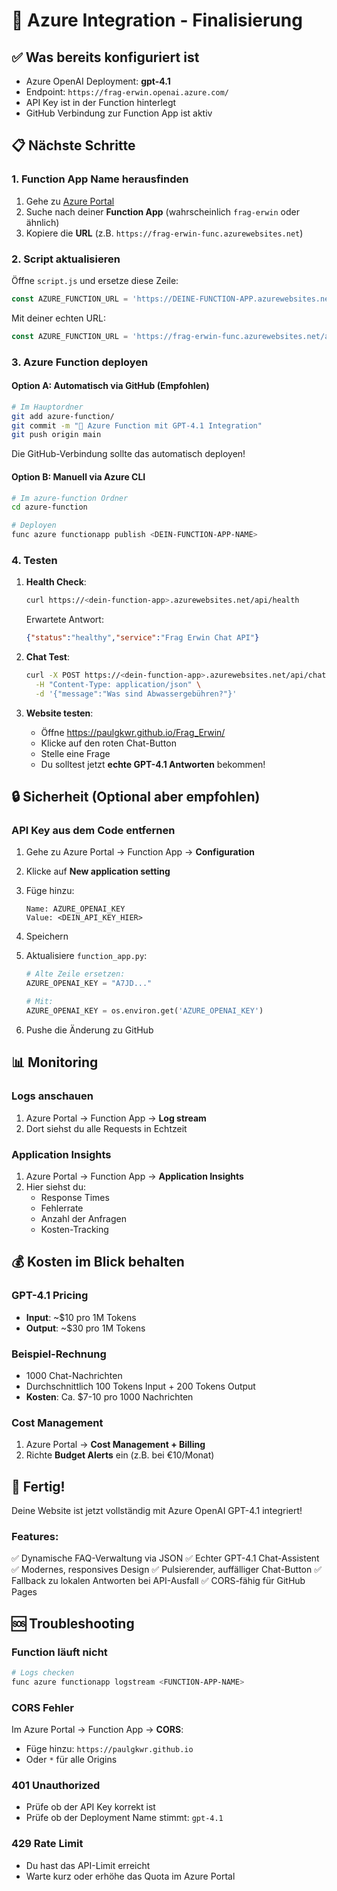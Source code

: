 # 🚀 Azure Integration - Finalisierung

## ✅ Was bereits konfiguriert ist

- Azure OpenAI Deployment: **gpt-4.1**
- Endpoint: `https://frag-erwin.openai.azure.com/`
- API Key ist in der Function hinterlegt
- GitHub Verbindung zur Function App ist aktiv

## 📋 Nächste Schritte

### 1. Function App Name herausfinden

1. Gehe zu [Azure Portal](https://portal.azure.com)
2. Suche nach deiner **Function App** (wahrscheinlich `frag-erwin` oder ähnlich)
3. Kopiere die **URL** (z.B. `https://frag-erwin-func.azurewebsites.net`)

### 2. Script aktualisieren

Öffne `script.js` und ersetze diese Zeile:

```javascript
const AZURE_FUNCTION_URL = 'https://DEINE-FUNCTION-APP.azurewebsites.net/api/chat';
```

Mit deiner echten URL:

```javascript
const AZURE_FUNCTION_URL = 'https://frag-erwin-func.azurewebsites.net/api/chat';
```

### 3. Azure Function deployen

#### Option A: Automatisch via GitHub (Empfohlen)

```bash
# Im Hauptordner
git add azure-function/
git commit -m "🚀 Azure Function mit GPT-4.1 Integration"
git push origin main
```

Die GitHub-Verbindung sollte das automatisch deployen!

#### Option B: Manuell via Azure CLI

```bash
# Im azure-function Ordner
cd azure-function

# Deployen
func azure functionapp publish <DEIN-FUNCTION-APP-NAME>
```

### 4. Testen

1. **Health Check**:
   ```bash
   curl https://<dein-function-app>.azurewebsites.net/api/health
   ```
   
   Erwartete Antwort:
   ```json
   {"status":"healthy","service":"Frag Erwin Chat API"}
   ```

2. **Chat Test**:
   ```bash
   curl -X POST https://<dein-function-app>.azurewebsites.net/api/chat \
     -H "Content-Type: application/json" \
     -d '{"message":"Was sind Abwassergebühren?"}'
   ```

3. **Website testen**:
   - Öffne https://paulgkwr.github.io/Frag_Erwin/
   - Klicke auf den roten Chat-Button
   - Stelle eine Frage
   - Du solltest jetzt **echte GPT-4.1 Antworten** bekommen!

## 🔒 Sicherheit (Optional aber empfohlen)

### API Key aus dem Code entfernen

1. Gehe zu Azure Portal → Function App → **Configuration**
2. Klicke auf **New application setting**
3. Füge hinzu:
   ```
   Name: AZURE_OPENAI_KEY
   Value: <DEIN_API_KEY_HIER>
   ```
4. Speichern

5. Aktualisiere `function_app.py`:
   ```python
   # Alte Zeile ersetzen:
   AZURE_OPENAI_KEY = "A7JD..."
   
   # Mit:
   AZURE_OPENAI_KEY = os.environ.get('AZURE_OPENAI_KEY')
   ```

6. Pushe die Änderung zu GitHub

## 📊 Monitoring

### Logs anschauen

1. Azure Portal → Function App → **Log stream**
2. Dort siehst du alle Requests in Echtzeit

### Application Insights

1. Azure Portal → Function App → **Application Insights**
2. Hier siehst du:
   - Response Times
   - Fehlerrate
   - Anzahl der Anfragen
   - Kosten-Tracking

## 💰 Kosten im Blick behalten

### GPT-4.1 Pricing
- **Input**: ~$10 pro 1M Tokens
- **Output**: ~$30 pro 1M Tokens

### Beispiel-Rechnung
- 1000 Chat-Nachrichten
- Durchschnittlich 100 Tokens Input + 200 Tokens Output
- **Kosten**: Ca. $7-10 pro 1000 Nachrichten

### Cost Management
1. Azure Portal → **Cost Management + Billing**
2. Richte **Budget Alerts** ein (z.B. bei €10/Monat)

## 🎉 Fertig!

Deine Website ist jetzt vollständig mit Azure OpenAI GPT-4.1 integriert!

### Features:
✅ Dynamische FAQ-Verwaltung via JSON
✅ Echter GPT-4.1 Chat-Assistent
✅ Modernes, responsives Design
✅ Pulsierender, auffälliger Chat-Button
✅ Fallback zu lokalen Antworten bei API-Ausfall
✅ CORS-fähig für GitHub Pages

## 🆘 Troubleshooting

### Function läuft nicht
```bash
# Logs checken
func azure functionapp logstream <FUNCTION-APP-NAME>
```

### CORS Fehler
Im Azure Portal → Function App → **CORS**:
- Füge hinzu: `https://paulgkwr.github.io`
- Oder `*` für alle Origins

### 401 Unauthorized
- Prüfe ob der API Key korrekt ist
- Prüfe ob der Deployment Name stimmt: `gpt-4.1`

### 429 Rate Limit
- Du hast das API-Limit erreicht
- Warte kurz oder erhöhe das Quota im Azure Portal
